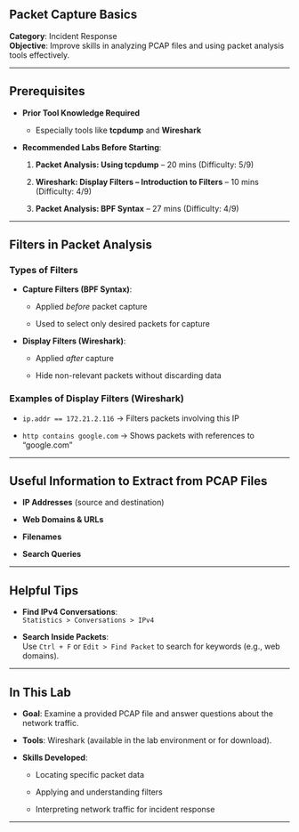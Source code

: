 ## **Packet Capture Basics**

**Category**: Incident Response  
**Objective**: Improve skills in analyzing PCAP files and using packet analysis tools effectively.

---

## **Prerequisites**

- **Prior Tool Knowledge Required**
    
    - Especially tools like **tcpdump** and **Wireshark**
        
- **Recommended Labs Before Starting**:
    
    1. **Packet Analysis: Using tcpdump** – 20 mins (Difficulty: 5/9)
        
    2. **Wireshark: Display Filters – Introduction to Filters** – 10 mins (Difficulty: 4/9)
        
    3. **Packet Analysis: BPF Syntax** – 27 mins (Difficulty: 4/9)
        

---

## **Filters in Packet Analysis**

### **Types of Filters**

- **Capture Filters (BPF Syntax)**:
    
    - Applied _before_ packet capture
        
    - Used to select only desired packets for capture
        
- **Display Filters (Wireshark)**:
    
    - Applied _after_ capture
        
    - Hide non-relevant packets without discarding data
        

### **Examples of Display Filters (Wireshark)**

- `ip.addr == 172.21.2.116` → Filters packets involving this IP
    
- `http contains google.com` → Shows packets with references to “google.com”
    

---

## **Useful Information to Extract from PCAP Files**

- **IP Addresses** (source and destination)
    
- **Web Domains & URLs**
    
- **Filenames**
    
- **Search Queries**
    

---

## **Helpful Tips**

- **Find IPv4 Conversations**:  
    `Statistics > Conversations > IPv4`
    
- **Search Inside Packets**:  
    Use `Ctrl + F` or `Edit > Find Packet` to search for keywords (e.g., web domains).
    

---

## **In This Lab**

- **Goal**: Examine a provided PCAP file and answer questions about the network traffic.
    
- **Tools**: Wireshark (available in the lab environment or for download).
    
- **Skills Developed**:
    
    - Locating specific packet data
        
    - Applying and understanding filters
        
    - Interpreting network traffic for incident response
        

---